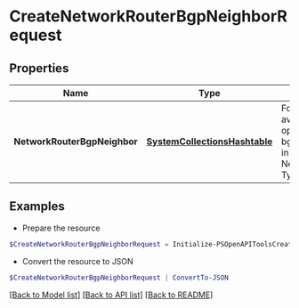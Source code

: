 # CreateNetworkRouterBgpNeighborRequest
## Properties

Name | Type | Description | Notes
------------ | ------------- | ------------- | -------------
**NetworkRouterBgpNeighbor** | [**SystemCollectionsHashtable**](.md) | For a full list of available options, see bgpOptionTypes in the specific Network Router Type | [optional] 

## Examples

- Prepare the resource
```powershell
$CreateNetworkRouterBgpNeighborRequest = Initialize-PSOpenAPIToolsCreateNetworkRouterBgpNeighborRequest  -NetworkRouterBgpNeighbor null
```

- Convert the resource to JSON
```powershell
$CreateNetworkRouterBgpNeighborRequest | ConvertTo-JSON
```

[[Back to Model list]](../README.md#documentation-for-models) [[Back to API list]](../README.md#documentation-for-api-endpoints) [[Back to README]](../README.md)

